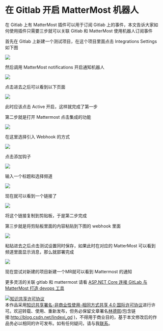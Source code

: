 
# 在 Gitlab 开启 MatterMost 机器人

在 Gitlab 上有 MatterMost 插件可以用于订阅 Gitlab 上的事件，本文告诉大家如何使用插件只需要三步就可以关联 Gitlab 和 MatterMost 使用机器人订阅事件

<!--more-->


<!-- csdn -->

首先在 Gitlab 上新建一个测试项目，在这个项目里面点击 
Integrations Settings 如下图

<!-- ![](image/在 Gitlab 开启 MatterMost 机器人/在 Gitlab 开启 MatterMost 机器人0.png) -->

![](http://image.acmx.xyz/lindexi%2F201986182226228)

然后调用 MatterMost notifications 开启通知机器人

<!-- ![](image/在 Gitlab 开启 MatterMost 机器人/在 Gitlab 开启 MatterMost 机器人1.png) -->

![](http://image.acmx.xyz/lindexi%2F201986182321443)

点击进去之后可以看到以下页面

<!-- ![](image/在 Gitlab 开启 MatterMost 机器人/在 Gitlab 开启 MatterMost 机器人2.png) -->

![](http://image.acmx.xyz/lindexi%2F20198618254341)

此时应该点击 Active 开启，这样就完成了第一步

第二步就是打开 Mattermost 点击集成的功能

![](http://image.acmx.xyz/lindexi%2F201951784850976)

<!-- ![](image/dotnet core 集成到 Mattermost 聊天工具/dotnet core 集成到 Mattermost 聊天工具0.png) -->

在这里选择引入 Webhook 的方式

![](http://image.acmx.xyz/lindexi%2F201951784924310)

<!-- ![](image/dotnet core 集成到 Mattermost 聊天工具/dotnet core 集成到 Mattermost 聊天工具1.png) -->

点击添加钩子

![](http://image.acmx.xyz/lindexi%2F20195178500833)

<!-- ![](image/dotnet core 集成到 Mattermost 聊天工具/dotnet core 集成到 Mattermost 聊天工具2.png) -->

输入一个标题和选择频道

![](http://image.acmx.xyz/lindexi%2F201951785037963)

<!-- ![](image/dotnet core 集成到 Mattermost 聊天工具/dotnet core 集成到 Mattermost 聊天工具3.png) -->

现在就可以看到一个链接了

![](http://image.acmx.xyz/lindexi%2F201951785122324)

将这个链接复制到剪贴板，于是第二步完成

第三步就是将剪贴板里面的内容粘贴到下图的 webhook 里面

<!-- ![](image/在 Gitlab 开启 MatterMost 机器人/在 Gitlab 开启 MatterMost 机器人3.png) -->

![](http://image.acmx.xyz/lindexi%2F201986182749952)

粘贴进去之后点击测试设置同时保存，如果此时在对应的 MatterMost 可以看到频道里面显示消息，那么就部署完成

<!-- ![](image/在 Gitlab 开启 MatterMost 机器人/在 Gitlab 开启 MatterMost 机器人4.png) -->

![](http://image.acmx.xyz/lindexi%2F201986182827109)

现在尝试对新建的项目新建一个MR就可以看到 Mattermost 的通知

更多灵活的关联 gitlab 和 mattermost 请看 [ASP.NET Core 连接 GitLab 与 MatterMost 打造 devops 工具](https://blog.lindexi.com/post/asp.net-core-%E8%BF%9E%E6%8E%A5-gitlab-%E4%B8%8E-mattermost-%E6%89%93%E9%80%A0-devops-%E5%B7%A5%E5%85%B7 )





<a rel="license" href="http://creativecommons.org/licenses/by-nc-sa/4.0/"><img alt="知识共享许可协议" style="border-width:0" src="https://licensebuttons.net/l/by-nc-sa/4.0/88x31.png" /></a><br />本作品采用<a rel="license" href="http://creativecommons.org/licenses/by-nc-sa/4.0/">知识共享署名-非商业性使用-相同方式共享 4.0 国际许可协议</a>进行许可。欢迎转载、使用、重新发布，但务必保留文章署名[林德熙](http://blog.csdn.net/lindexi_gd)(包含链接:http://blog.csdn.net/lindexi_gd )，不得用于商业目的，基于本文修改后的作品务必以相同的许可发布。如有任何疑问，请与我[联系](mailto:lindexi_gd@163.com)。